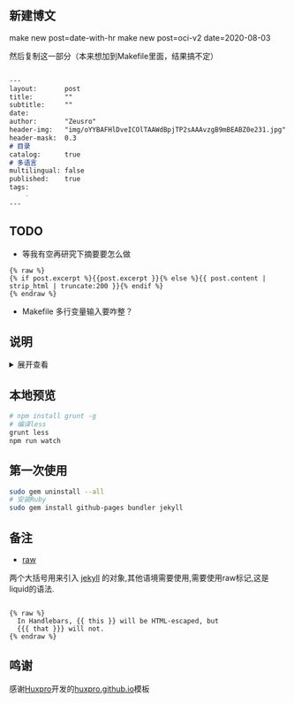 ## 新建博文

  make new post=date-with-hr
  make new post=oci-v2 date=2020-08-03

然后复制这一部分（本来想加到Makefile里面，结果搞不定）

```markdown

---
layout:       post
title:        ""
subtitle:     ""
date:         
author:       "Zeusro"
header-img:   "img/oYYBAFHlDveICOlTAAWdBpjTP2sAAAvzgB9mBEABZ0e231.jpg"
header-mask:  0.3
# 目录
catalog:      true
# 多语言
multilingual: false
published:    true
tags:
    - 
---

```

## TODO

- 等我有空再研究下摘要要怎么做

```
{% raw %}
{% if post.excerpt %}{{post.excerpt }}{% else %}{{ post.content | strip_html | truncate:200 }}{% endif %} 
{% endraw %}
```

- Makefile 多行变量输入要咋整？

## 说明

<details>
<summary>展开查看</summary>
<pre>
<code>
    I don't fucking care what others say.
</code>
</pre>
</details>

## 本地预览

```bash
# npm install grunt -g
# 编译less
grunt less
npm run watch
```

## 第一次使用

```bash
sudo gem uninstall --all
# 安装Ruby
sudo gem install github-pages bundler jekyll
```

## 备注

- [raw](https://shopify.github.io/liquid/tags/raw/)

两个大括号用来引入 [jekyll](http://jekyllcn.com/) 的对象,其他语境需要使用,需要使用raw标记,这是liquid的语法.

```

{% raw %}
  In Handlebars, {{ this }} will be HTML-escaped, but
  {{{ that }}} will not.
{% endraw %}

```

## 鸣谢

感谢[Huxpro](https://github.com/Huxpro)开发的[huxpro.github.io](https://github.com/Huxpro/huxpro.github.io)模板